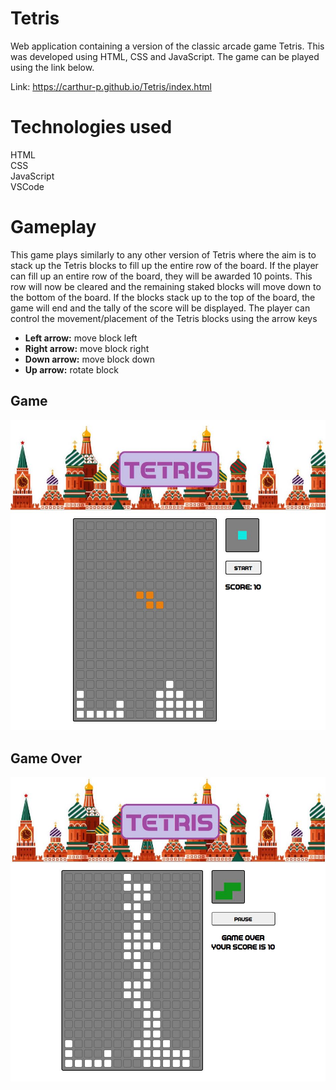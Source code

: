 # Tetris
Web application containing a version of the classic arcade game Tetris. This was developed using HTML, CSS and JavaScript. The game can be played using the link below.

Link: https://carthur-p.github.io/Tetris/index.html

# Technologies used
HTML  
CSS  
JavaScript  
VSCode  

# Gameplay
This game plays similarly to any other version of Tetris where the aim is to stack up the Tetris blocks to fill up the entire row of the board. If the player can fill up an entire row of the board, they will be awarded 10 points. This row will now be cleared and the remaining staked blocks will move down to the bottom of the board. If the blocks stack up to the top of the board, the game will end and the tally of the score will be displayed. The player can control the movement/placement of the Tetris blocks using the arrow keys

- __Left arrow:__ move block left
- __Right arrow:__ move block right
- __Down arrow:__ move block down
- __Up arrow:__ rotate block

## Game
![Tetris](./images/game.JPG)

## Game Over
![Tetris](./images/gameOver.JPG)

